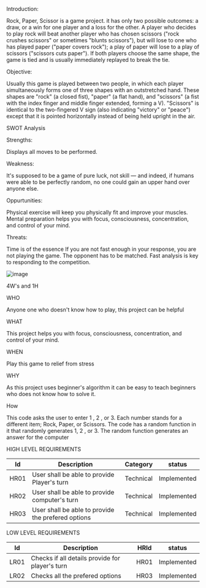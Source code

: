 
Introduction:

Rock, Paper, Scissor is a game project. it has only two possible outcomes: a draw, or a win for one player and a loss for the other. A player who decides to play rock will beat another player who has chosen scissors ("rock crushes scissors" or sometimes "blunts scissors"), but will lose to one who has played paper ("paper covers rock"); a play of paper will lose to a play of scissors ("scissors cuts paper"). If both players choose the same shape, the game is tied and is usually immediately replayed to break the tie.

Objective:

Usually this game is played between two people, in which each player simultaneously forms one of three shapes with an outstretched hand. These shapes are "rock" (a closed fist), "paper" (a flat hand), and "scissors" (a fist with the index finger and middle finger extended, forming a V). "Scissors" is identical to the two-fingered V sign (also indicating "victory" or "peace") except that it is pointed horizontally instead of being held upright in the air.

SWOT Analysis

Strengths:

Displays all moves to be performed.

Weakness:

 It's supposed to be a game of pure luck, not skill — and indeed, if humans were able to be perfectly random, no one could gain an upper hand over anyone else.
 
 Oppurtunities:
 
 Physical exercise will keep you physically fit and improve your muscles. Mental preparation helps you with focus, consciousness, concentration, and control of your mind.
 
 Threats:
 
 Time is of the essence
If you are not fast enough in your response, you are not playing the game. The opponent has to be matched. Fast analysis is key to responding to the competition.

![image](https://user-images.githubusercontent.com/89644963/132461417-fd2fa204-9da3-4f0b-ab26-3be90a6c8ed8.png)

4W's and 1H

WHO

Anyone one who doesn't know how to play, this project can be helpful

WHAT

This project helps you with focus, consciousness, concentration, and control of your mind.

WHEN

Play this game  to relief from stress

WHY

As this project uses beginner's algorithm it can be easy to teach beginners who does not know how to solve it.

How

This code asks the user to enter  1 , 2 , or 3. Each number stands for a different item; Rock, Paper, or Scissors. The code has a random function in it that randomly generates 1, 2 , or 3. The random function generates an answer for the computer


HIGH LEVEL REQUIREMENTS

Id  | Description                                   |Category    |status
----|-----------------------------------------------|------------|--------
HR01| User shall be able to provide Player's turn   |Technical | Implemented
HR02| User shall be able to provide computer's turn | Technical | Implemented
HR03|User shall be able to provide the prefered options|Technical|Implemented

LOW LEVEL REQUIREMENTS

Id| Description|HRId|status
-----|----------|-------|----------
LR01| Checks if all details provide for player's turn| HR01|Implemented
LR02 | Checks all the prefered options|HR03|Implemented



